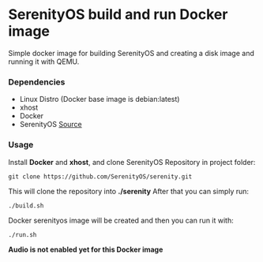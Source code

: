 # SerenityOS build and run Docker image

Simple docker image for building SerenityOS and creating a disk image and running it with QEMU.

### Dependencies

- Linux Distro (Docker base image is debian:latest)
- xhost
- Docker
- SerenityOS [Source](https://github.com/SerenityOS/serenity.git)

### Usage

Install **Docker** and **xhost**, and clone SerenityOS Repository in project folder:

`
git clone https://github.com/SerenityOS/serenity.git
`

This will clone the repository into **./serenity**
After that you can simply run:

`
./build.sh
`

Docker serenityos image will be created and then you can run it with:

`
./run.sh
`

**Audio is not enabled yet for this Docker image**

